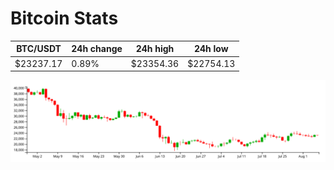 # Bitcoin Stats

BTC/USDT|24h change|24h high|24h low|
|---|---|---|---|
|$23237.17|0.89%|$23354.36|$22754.13|

<img src="./chart.svg">
